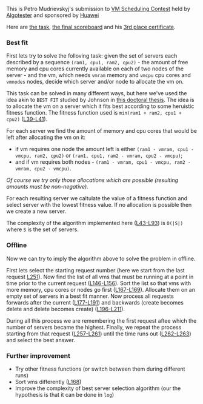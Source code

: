 This is Petro Mudrievskyj's submission to [VM Scheduling Contest](https://www.algotester.com/vmsc/en) held by [Algotester](https://algotester.com) and sponsored by [Huawei](https://www.huawei.com/)

Here are [the task](statement.pdf "VM scheduling"), [the final scoreboard](https://algotester.com/en/Contest/ViewScoreboard/60331) and his [3rd place certificate](certificate.pdf).

### Best fit
First lets try to solve the folloving task: given the set of servers each described by a sequence `(ram1, cpu1, ram2, cpu2)` - the amount of free memory and cpu cores currently available on each of two nodes of the server - and the vm, which needs `vmram` memory and `vmcpu` cpu cores and `vmnodes` nodes, decide which server and/or node to allocate the vm on.

This task can be solved in many different ways, but here we've used the idea akin to `BEST FIT` studied by Johnson in [this doctoral thesis][1]. The idea is to allocate the vm on a server which it fits best according to some heruistic fitness function. The fitness function used is `min(ram1 + ram2, cpu1 + cpu2)` ([L39-L41](source.cpp#L39-L41)).

For each server we find the amount of memory and cpu cores that would be left after allocating the vm on it:

- if vm requires one node the amount left is either `(ram1 - vmram, cpu1 - vmcpu, ram2, cpu2)` or `(ram1, cpu1, ram2 - vmram, cpu2 - vmcpu)`;
- and if vm requires both nodes - `(ram1 - vmram, cpu1 - vmcpu, ram2 - vmram, cpu2 - vmcpu)`.

*Of course we try only those allocations which are possible (resulting amounts must be non-negative).*

For each resulting server we caltulate the value of a fitness function and select server with the lowest fitness value. If no allocation is possible then we create a new server.

The complexity of the algorithm implemented here ([L43-L93](source.cpp#L39-L41)) is `O(|S|)` where `S` is the set of servers.

### Offline
Now we can try to imply the algorithm above to solve the problem in offline.

First lets select the starting request number (here we start from the last request [L251](source.cpp#L251)). Now find the list of all vms that must be running at a point in time prior to the current request ([L146-L156](source.cpp#L146-L156)). Sort the list so that vms with more memory, cpu cores or nodes go first ([L167-L169](source.cpp#L167-169)). Allocate them on an empty set of servers in a best fit manner. Now process all requests forwards after the current ([L177-L191](source.cpp#L177-L191)) and backwards (create becomes delete and delete becomes create) ([L196-L211](source.cpp#L196-211)).

During all this process we are remembering the first request aftee which the number of servers became the highest. Finally, we repeat the process starting from that request ([L257-L261](source.cpp#L257-L261)) until the time runs out ([L262-L263](source.cpp#L262-L263)) and select the best answer.

### Further improvement
- Try other fitness functions (or switch between them during different runs)
- Sort vms differently ([L168](source.cpp#L168))
- Improve the complexity of best server selection algorithm (our the hypothesis is that it can be done in `log`)

[1]: https://dspace.mit.edu/handle/1721.1/57819 "Near-optimal bin packing algorithms"
